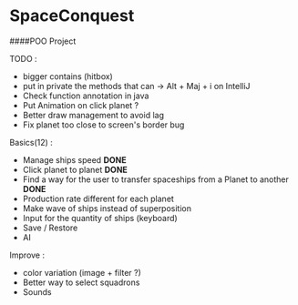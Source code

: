 # SpaceConquest
 
####POO Project

TODO :
- bigger contains (hitbox)
- put in private the methods that can -> Alt + Maj + i on IntelliJ
- Check function annotation in java
- Put Animation on click planet ?
- Better draw management to avoid lag
- Fix planet too close to screen's border bug


Basics(12) :
- Manage ships speed **DONE**
- Click planet to planet **DONE**
- Find a way for the user to transfer spaceships from a Planet to another **DONE**
- Production rate different for each planet
- Make wave of ships instead of superposition
- Input for the quantity of ships (keyboard)
- Save / Restore
- AI

Improve :
- color variation (image + filter ?)
- Better way to select squadrons
- Sounds

